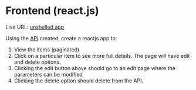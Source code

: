 # Frontend (react.js)
Live URL: [unshelled app](https://unshelled-react-crud.netlify.app/) 

Using the [API](https://jsonplaceholder.typicode.com/guide/) created, create a reactjs app to:

1. View the items (paginated)
2. Click on a particular item to see more full details. The page will have edit and delete options.
3. Clicking the edit button above should go to an edit page where the parameters can be modified
4. Clicking the delete option should delete from the API.